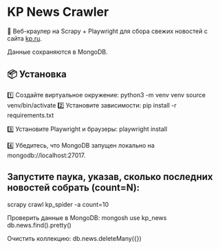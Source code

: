 # KP News Crawler

📰 Веб-краулер на Scrapy + Playwright для сбора свежих новостей с сайта [kp.ru](https://www.kp.ru).

Данные сохраняются в MongoDB.

## 📦 Установка

1️⃣ Создайте виртуальное окружение:
python3 -m venv venv
source venv/bin/activate
2️⃣ Установите зависимости:
pip install -r requirements.txt

3️⃣ Установите Playwright и браузеры:
playwright install

4️⃣ Убедитесь, что MongoDB запущен локально на mongodb://localhost:27017.

## Запустите паука, указав, сколько последних новостей собрать (count=N):
scrapy crawl kp_spider -a count=10

Проверить данные в MongoDB:
mongosh
use kp_news
db.news.find().pretty()

Очистить коллекцию:
db.news.deleteMany({})

